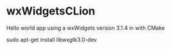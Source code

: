 # wxWidgetsCLion
Hello world app using a wxWidgets version 3.1.4 in with CMake



sudo apt-get install libwxgtk3.0-dev
